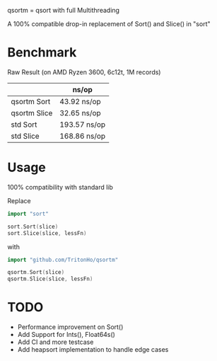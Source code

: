 
qsortm = qsort with full Multithreading

A 100% compatible drop-in replacement of Sort() and Slice() in "sort"

# Benchmark


Raw Result (on AMD Ryzen 3600, 6c12t, 1M records)

|               | ns/op        |
| ------------- | ------------ |
| qsortm Sort   | 43.92 ns/op  |
| qsortm Slice  | 32.65 ns/op  |
| std Sort      | 193.57 ns/op |
| std Slice     | 168.86 ns/op |


# Usage

100% compatibility with standard lib

Replace

```go
import "sort"

sort.Sort(slice)
sort.Slice(slice, lessFn)
```

with

```go
import "github.com/TritonHo/qsortm"

qsortm.Sort(slice)
qsortm.Slice(slice, lessFn)
```

# TODO

 - Performance improvement on Sort()
 - Add Support for Ints(), Float64s()
 - Add CI and more testcase
 - Add heapsort implementation to handle edge cases
